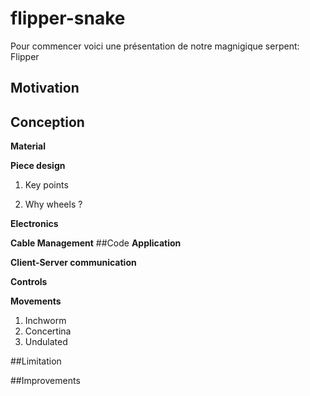# flipper-snake
Pour commencer voici une présentation de notre magnigique serpent: Flipper
## Motivation 

## Conception

  **Material**

  **Piece design**

  1. Key points

  2. Why wheels ?

  **Electronics**

  **Cable Management**
##Code
  **Application**

  **Client-Server communication**

  **Controls**

  **Movements**
  1. Inchworm
  2. Concertina
  3. Undulated

##Limitation

##Improvements

